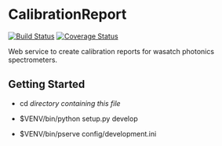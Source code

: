 # CalibrationReport
[![Build Status](https://api.travis-ci.org/WasatchPhotonics/CalibrationReport.png?branch=master)](http://travis-ci.org/WasatchPhotonics/CalibrationReport) [![Coverage Status](https://coveralls.io/repos/WasatchPhotonics/CalibrationReport/badge.svg?branch=master&service=github)](https://coveralls.io/github/WasatchPhotonics/CalibrationReport?branch=master)

Web service to create calibration reports for wasatch photonics
spectrometers.

Getting Started
---------------

- cd _directory containing this file_

- $VENV/bin/python setup.py develop

- $VENV/bin/pserve config/development.ini

